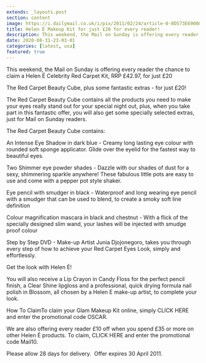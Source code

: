 ```yaml
---
extends: _layouts.post
section: content
image: https://i.dailymail.co.uk/i/pix/2011/02/24/article-0-0D573E69000005DC-832_1024x615_large.jpg 
title: Helen É Makeup Kit for just £20 for every reader! 
description: This weekend, the Mail on Sunday is offering every reader the chance to claim a Helen É Celebrity Red Carpet Kit, RRP £42.97, for just £20  This fantastic kit includes all the products you need to make your eyes really stand out for your special night out 
date: 2020-08-31-23-03-01 
categories: [latest, usa] 
featured: true 
--- 
```

This weekend, the Mail on Sunday is offering every reader the chance to claim a Helen É Celebrity Red Carpet Kit, RRP £42.97, for just £20



The Red Carpet Beauty Cube, plus some fantastic extras - for just £20!

The Red Carpet Beauty Cube contains all the products you need to make your eyes really stand out for your special night out, plus, when you take part in this fantastic offer, you will also get some specially selected extras, just for Mail on Sunday readers.

The Red Carpet Beauty Cube contains:

An Intense Eye Shadow in dark blue - Creamy long lasting eye colour with rounded soft sponge applicator. Glide over the eyelid for the fastest way to beautiful eyes.

Two Shimmer eye powder shades - Dazzle with our shades of dust for a sexy, shimmering sparkle anywhere! These fabulous little pots are easy to use and come with a pepper pot style shaker.

Eye pencil with smudger in black - Waterproof and long wearing eye pencil with a smudger that can be used to blend, to create a smoky soft line definition

Colour magnification mascara in black and chestnut - With a flick of the specially designed slim wand, your lashes will be injected with smudge proof colour

Step by Step DVD - Make-up Artist Junia Djojonegoro, takes you through every step of how to achieve your Red Carpet Eyes Look, simply and effortlessly.



Get the look with Helen É!

 

You will also receive a Lip Crayon in Candy Floss for the perfect pencil finish, a Clear Shine lipgloss and a professional, quick drying formula nail polish in Blossom, all chosen by a Helen E make-up artist, to complete your look.



How To ClaimTo claim your Glam Makeup Kit online, simply CLICK HERE and enter the promotional code OSCAR.

We are also offering every reader £10 off when you spend £35 or more on other Helen É products. To claim, CLICK HERE and enter the promotional code Mail10.  









 

Please allow 28 days for delivery.  Offer expires 30 April 2011.




